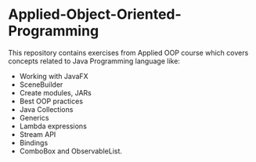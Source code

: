 # Applied-Object-Oriented-Programming
This repository contains exercises from Applied OOP course which covers concepts 
related to Java Programming language like:
- Working with JavaFX
- SceneBuilder
- Create modules, JARs
- Best OOP practices
- Java Collections
- Generics
- Lambda expressions
- Stream API
- Bindings
- ComboBox and ObservableList.
